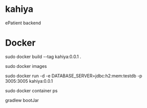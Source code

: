# kahiya
ePatient backend

# Docker
sudo docker build --tag kahiya:0.0.1 .

sudo docker images

sudo docker run -d -e DATABASE_SERVER=jdbc:h2:mem:testdb -p 3005:3005 kahiya:0.0.1

sudo docker container ps

gradlew bootJar
